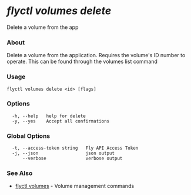 # _flyctl volumes delete_

Delete a volume from the app

### About

Delete a volume from the application. Requires the volume's ID
number to operate. This can be found through the volumes list command

### Usage
~~~
flyctl volumes delete <id> [flags]
~~~

### Options

~~~
  -h, --help   help for delete
  -y, --yes    Accept all confirmations
~~~

### Global Options

~~~
  -t, --access-token string   Fly API Access Token
  -j, --json                  json output
      --verbose               verbose output
~~~

### See Also

* [flyctl volumes](/docs/flyctl/volumes/)	 - Volume management commands

